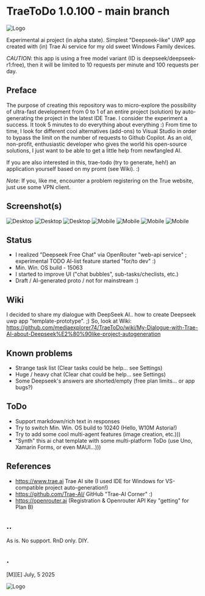 # TraeToDo 1.0.100 - main branch
![Logo](Images/logo.png)

Experimental ai project (in alpha state). Simplest "Deepseek-like" UWP app created with (in) Trae Ai service for my old sweet Windows Family devices. 

_CAUTION_: this app is using a free model variant (ID is deepseek/deepseek-r1:free), then it will be limited to 10 requests per minute and 100 requests per day.

## Preface
The purpose of creating this repository was to micro-explore the possibility of ultra-fast development from 0 to 1 of an entire project (solution) by auto-generating the project in the latest IDE Trae. I consider the experiment a success. It took 5 minutes to do everything about everything :) From time to time, I look for different cool alternatives (add-ons) to Visual Studio in order to bypass the limit on the number of requests to Github Copilot. As an old, non-profit, enthusiastic developer who gives the world his open-source solutions, I just want to be able to get a little help from newfangled AI.

If you are also interested in this, trae-todo (try to generate, heh!) an application yourself based on my promt (see Wiki). :)

*Note*: If you, like me, encounter a problem registering on the True website, just use some VPN client.

## Screenshot(s)
![Desktop](Images/sshot01.png)
![Desktop](Images/sshot02.png)
![Desktop](Images/sshot03.png)
![Mobile](Images/sshot04.png)
![Mobile](Images/sshot05.png)
![Mobile](Images/sshot06.png)
![Mobile](Images/sshot07.png)


## Status
- I realized "Deepseek Free Chat" via OpenRouter "web-api service" ; experimental TODO AI-list feature started "for/to dev" :)
- Min. Win. OS build - 15063 
- I started to improve UI ("chat bubbles", sub-tasks/checlists, etc.)
- Draft / AI-generated proto / not for mainstream :)

## Wiki
I decided to share my dialogue with DeepSeek AI.. how to create Deepseek uwp app "template-prototype". ;)
So, look at Wiki: https://github.com/mediaexplorer74/TraeToDo/wiki/My-Dialogue-with-Trae-AI-about-Deepseek%E2%80%90like-project-autogeneration

## Known problems 
- Strange task list (Clear tasks could be help... see Settings)
- Huge / heavy chat (Clear chat could be help... see Settings) 
- Some Deepseek's answers are shorted/empty (free plan limits... or app bugs?)

## ToDo
- Support markdown/rich text in responses
- Try to switch Min. Win. OS build to 10240 (Hello, W10M Astoria!)
- Try to add some cool multi-agent features (image creation, etc.)))
- "Synth" this ai chat template with some multi-platform ToDo (use Uno, Xamarin Forms, or even MAUI...)))


## References
- https://www.trae.ai Trae AI site (I used IDE for Windows for VS-compatible project auto-generation!)
- https://github.com/Trae-AI/ GitHub "Trae-AI Corner" :)
- https://openrouter.ai (Registration & Openrouter API Key "getting" for Plan B)


## ..
As is. No support. RnD only. DIY.

## .
[M][E] July, 5 2025

![Logo](Images/footer.png)
